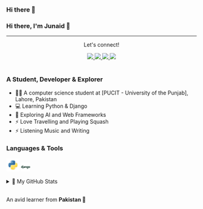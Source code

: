 ### Hi there 👋

<!--
**Junaid2102/Junaid2102** is a ✨ _special_ ✨ repository because its `README.md` (this file) appears on your GitHub profile.

Here are some ideas to get you started:

- 🔭 I’m currently working on ...
- 🌱 I’m currently learning ...
- 👯 I’m looking to collaborate on ...
- 🤔 I’m looking for help with ...
- 💬 Ask me about ...
- 📫 How to reach me: ...
- 😄 Pronouns: ...
- ⚡ Fun fact: ...
-->

### Hi there, I'm Junaid 👋
<hr>
<div align="center">
<p align="center">Let's connect!</p>
<a href="https://twitter.com/JunaidA24604211">
    <img src="https://img.shields.io/badge/Twitter-1DA1F2?style=for-the-badge&logo=twitter&logoColor=white" />
</a>

<a href="https://www.linkedin.com/in/muhammad-junaid-alam-1594b8235/">
    <img src="https://img.shields.io/badge/linkedin-%230077B5.svg?&style=for-the-badge&logo=linkedin&logoColor=white" />
</a>
<a href="https://www.instagram.com/junaidrao.25/">
    <img src="https://img.shields.io/badge/Instagram-E4405F?style=for-the-badge&logo=instagram&logoColor=white" />
</a>
<a href="https://stackoverflow.com/users/19623523/junaid-alam?tab=profile">
    <img src="https://img.shields.io/badge/Stack_Overflow-FE7A16?style=for-the-badge&logo=stack-overflow&logoColor=white" />
</a>
</div>
<br>

### A Student, Developer & Explorer
- 🙋‍♂️ A computer science student at [PUCIT - University of the Punjab], Lahore, Pakistan
- 💻 Learning Python & Django
- 🤔 Exploring AI and Web Frameworks
- ⚡ Love Travelling and Playing Squash
- ⚡ Listening Music and Writing


### Languages & Tools

<code><img height="35" src="https://raw.githubusercontent.com/github/explore/80688e429a7d4ef2fca1e82350fe8e3517d3494d/topics/python/python.png"></code>
<code><img width=24px src="https://raw.githubusercontent.com/github/explore/80688e429a7d4ef2fca1e82350fe8e3517d3494d/topics/django/django.png"></code>
<br>

<details>
<summary>📝 My GitHub Stats</summary>
<br>

[![Junaid's github stats](https://github-readme-stats.vercel.app/api?username=Junaid2102&theme=gotham)](https://github.com/Junaid2102/github-readme-stats)
![Junaid's Languages Stats](https://github-readme-stats.vercel.app/api/top-langs/?username=Junaid2102&theme=gotham&hide_langs_below=1&layout=compact)

</details>
<br>

An avid learner from <b>Pakistan<b> 💚


[twitter]: https://twitter.com/JunaidA24604211
[linkedin]: https://www.linkedin.com/in/muhammad-junaid-alam-1594b8235/
[instagram]: https://www.instagram.com/junaidrao.25/
[pucit]: https://pucit.edu.pk/
